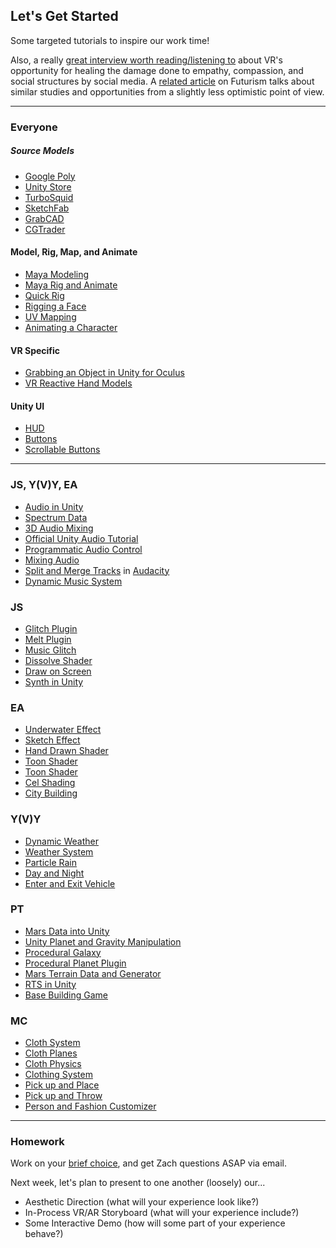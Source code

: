 ## Let's Get Started

Some targeted tutorials to inspire our work time!

Also, a really [great interview worth reading/listening to](https://www.pri.org/stories/2016-03-14/how-advances-virtual-reality-will-change-how-we-work-and-communicate) about VR's opportunity for healing the damage done to empathy, compassion, and social structures by social media. A [related article](https://futurism.com/virtual-reality-social-media-glimpse) on Futurism talks about similar studies and opportunities from a slightly less optimistic point of view.

-----

### Everyone

##### Source Models
- [Google Poly](https://poly.google.com)
- [Unity Store](https://assetstore.unity.com)
- [TurboSquid](https://www.turbosquid.com)
- [SketchFab](https://sketchfab.com/virtual-reality)
- [GrabCAD](https://grabcad.com)
- [CGTrader](https://www.cgtrader.com/3d-models)

#### Model, Rig, Map, and Animate
- [Maya Modeling](https://www.youtube.com/watch?v=xzmg0grXHyE)
- [Maya Rig and Animate](https://www.youtube.com/watch?v=Ah-Jk7d30ks)
- [Quick Rig](https://www.youtube.com/watch?v=o1L3Unmm588)
- [Rigging a Face](https://www.youtube.com/watch?v=rgR5cOY9Xvo)
- [UV Mapping](https://www.youtube.com/watch?v=cy1vqLw-agk)
- [Animating a Character](https://www.youtube.com/watch?v=XII9aKbVXrg)

#### VR Specific
- [Grabbing an Object in Unity for Oculus](https://www.youtube.com/watch?v=sxvKGVDmYfY)
- [VR Reactive Hand Models](https://www.youtube.com/watch?v=qX8kabgz3wo)

#### Unity UI
- [HUD](https://www.youtube.com/watch?v=_RIsfVOqTaE)
- [Buttons](https://www.youtube.com/watch?v=-iO2BsgiYGk)
- [Scrollable Buttons](https://www.youtube.com/watch?v=ZI6DwJtjlBA)

-----

### JS, Y(V)Y, EA
- [Audio in Unity](https://www.youtube.com/watch?v=6OT43pvUyfY)
- [Spectrum Data](https://www.youtube.com/watch?v=KqVsu07oAEM)
- [3D Audio Mixing](https://www.youtube.com/watch?v=p96RDBlNZRM)
- [Official Unity Audio Tutorial](https://www.youtube.com/watch?v=1BMJFgK68IU)
- [Programmatic Audio Control](https://www.youtube.com/watch?v=iS0DTJfUulA)
- [Mixing Audio](https://www.youtube.com/watch?v=9Sa2Zns9CRo)
- [Split and Merge Tracks](https://www.thewindowsclub.com/split-merge-audio-files-using-audacity) in [Audacity](https://sourceforge.net/projects/audacity/)
- [Dynamic Music System](https://www.youtube.com/watch?v=Jb_f0EicXH0)

### JS 
- [Glitch Plugin](https://github.com/staffantan/unityglitch)
- [Melt Plugin](https://assetstore.unity.com/packages/vfx/shaders/melt-your-mesh-49350)
- [Music Glitch](https://www.youtube.com/watch?v=6RWtSPD2pHo)
- [Dissolve Shader](https://www.youtube.com/watch?v=Kc2IUveUiZI)
- [Draw on Screen](https://www.youtube.com/watch?v=cHVZ0SYIHkI)
- [Synth in Unity]( https://www.youtube.com/watch?v=iS0DTJfUulA)

### EA
- [Underwater Effect](https://www.youtube.com/watch?v=FoZwgRE5LYI)
- [Sketch Effect](https://assetstore.unity.com/packages/vfx/shaders/npr-sketch-effect-47378)
- [Hand Drawn Shader](https://assetstore.unity.com/packages/vfx/shaders/hand-drawn-shader-pack-12465)
- [Toon Shader](https://www.youtube.com/watch?v=0UBNXneL1oo)
- [Toon Shader](https://www.youtube.com/watch?v=KSyIBVoFv5E)
- [Cel Shading](https://www.youtube.com/watch?v=_bpQoI5Xrx8)
- [City Building](https://www.youtube.com/playlist?list=PLZ1b66Z1KFKgIqV7teTIFI0nIDG7KNeoy)

### Y(V)Y
- [Dynamic Weather](https://www.youtube.com/watch?v=O3LlnpOKsiY&list=PL7IxPGHreINWFxQ2KHdeUU7qqfZyeW0q6)
- [Weather System](https://www.youtube.com/watch?v=pkwzkEMrO-Y)
- [Particle Rain](https://www.youtube.com/watch?v=cDHJuRV5Ays)
- [Day and Night](https://www.youtube.com/watch?v=y6TCQfFB2xg)
- [Enter and Exit Vehicle](https://www.youtube.com/watch?v=z-L5038dVro)

### PT
- [Mars Data into Unity](https://www.youtube.com/watch?v=pv-uE_NPOLs)
- [Unity Planet and Gravity Manipulation](https://www.youtube.com/watch?v=gHeQ8Hr92P4) 
- [Procedural Galaxy](https://www.youtube.com/watch?v=0vPVu8wLJ3o)
- [Procedural Planet Plugin](https://www.youtube.com/watch?v=cus04BXv1ug)
- [Mars Terrain Data and Generator](https://www.youtube.com/watch?v=05_ym-zud7U)
- [RTS in Unity](https://www.youtube.com/watch?v=0aFP4rmrNgc&list=PLLlSINrGK3-7Ndo_21YRX2ud5Qn06pyVB)
- [Base Building Game](https://www.youtube.com/watch?v=_lQw3YA7Jok&list=PLbghT7MmckI4_VM5q3va043FgAwRim6yX)

### MC
- [Cloth System](https://www.youtube.com/watch?v=tKIzdLpawes)
- [Cloth Planes](https://www.youtube.com/watch?v=hZ8DgasVT_M)
- [Cloth Physics](https://www.youtube.com/watch?v=Nc_ZMgEFj-A)
- [Clothing System](https://www.youtube.com/watch?v=DbQ73m2kEQs)
- [Pick up and Place](https://www.youtube.com/watch?v=XxNhYmR6Gwo)
- [Pick up and Throw](https://www.youtube.com/watch?v=_xMhkK6GTXA)
- [Person and Fashion Customizer](https://www.youtube.com/watch?v=FlrrsVu0HKA)

----

### Homework

Work on your [brief choice](../briefs.md), and get Zach questions ASAP via email.

Next week, let's plan to present to one another (loosely) our...

- Aesthetic Direction (what will your experience look like?)
- In-Process VR/AR Storyboard (what will your experience include?)
- Some Interactive Demo (how will some part of your experience behave?)
